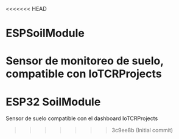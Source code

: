 <<<<<<< HEAD
# ESPSoilModule
Sensor de monitoreo de suelo, compatible con IoTCRProjects
=======
# ESP32 SoilModule
 Sensor de suelo compatible con el dashboard IoTCRProjects
>>>>>>> 3c9ee8b (Initial commit)
